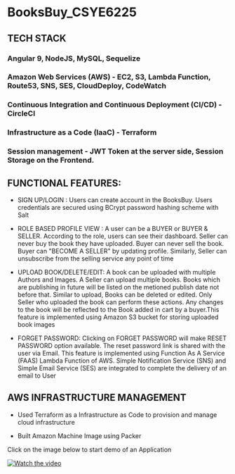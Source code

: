 # BooksBuy_CSYE6225

## TECH STACK

### Angular 9, NodeJS, MySQL, Sequelize
### Amazon Web Services (AWS) - EC2, S3, Lambda Function, Route53, SNS, SES, CloudDeploy, CodeWatch 
### Continuous Integration and Continuous Deployment (CI/CD) - CircleCI 
### Infrastructure as a Code (IaaC) - Terraform
### Session management - JWT Token at the server side, Session Storage on the Frontend.

## FUNCTIONAL FEATURES:
- SIGN UP/LOGIN : Users can create account in the BooksBuy. Users credentials are secured using BCrypt password hashing scheme with Salt

- ROLE BASED PROFILE VIEW : A user can be a BUYER or BUYER & SELLER. According to the role, users can see their dashboard. Seller can never buy the book they have                               uploaded. Buyer can never sell the book. Buyer can "BECOME A SELLER" by updating profile. Similarly, Seller can unsubscribe from the                                 selling service any point of time

- UPLOAD BOOK/DELETE/EDIT: A book can be uploaded with multiple Authors and Images. A Seller can upload multiple books. Books which are publishing in future will be                            listed on the metioned publish date not before that. Similar to upload, Books can be deleted or edited. Only Seller who uploaded the book                            can perform these actions. Any changes to the book will be reflected to the Book added in cart by a buyer.This feature is implemented                                using Amazon S3 bucket for storing uploaded book images

- FORGET PASSWORD: Clicking on FORGET PASSWORD will make RESET PASSWORD option available. The reset password link is shared with the user via Email. This feature is                    implemented using Function As A Service (FAAS) Lambda Function of AWS. Simple Notification Service (SNS) and Simple Email Service (SES) are                          integrated to complete the delivery of an email to User

## AWS INFRASTRUCTURE MANAGEMENT
- Used Terraform as a Infrastructure as Code to provision and manage cloud infrastructure

- Built Amazon Machine Image using Packer


Click on the image below to start demo of an Application

[![Watch the video](https://img.youtube.com/vi/e_YWE55_QaM/0.jpg)](https://youtu.be/e_YWE55_QaM)

